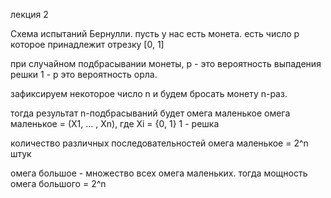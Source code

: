лекция 2

Схема испытаний Бернулли.
пусть у нас есть монета.
есть число р которое принадлежит отрезку [0, 1]

при случайном подбрасывании монеты, р - это вероятность выпадения решки
1 - р это вероятность орла.

зафиксируем некоторое число n и будем бросать монету n-раз.

тогда результат n-подбрасываний будет омега маленькое
омега маленькое = (Х1, ... , Хn), где Хi = {0, 1} 1 - решка

количество различных последовательностей омега маленькое = 2^n штук

омега большое - множество всех омега маленьких. тогда мощность омега большого = 2^n
